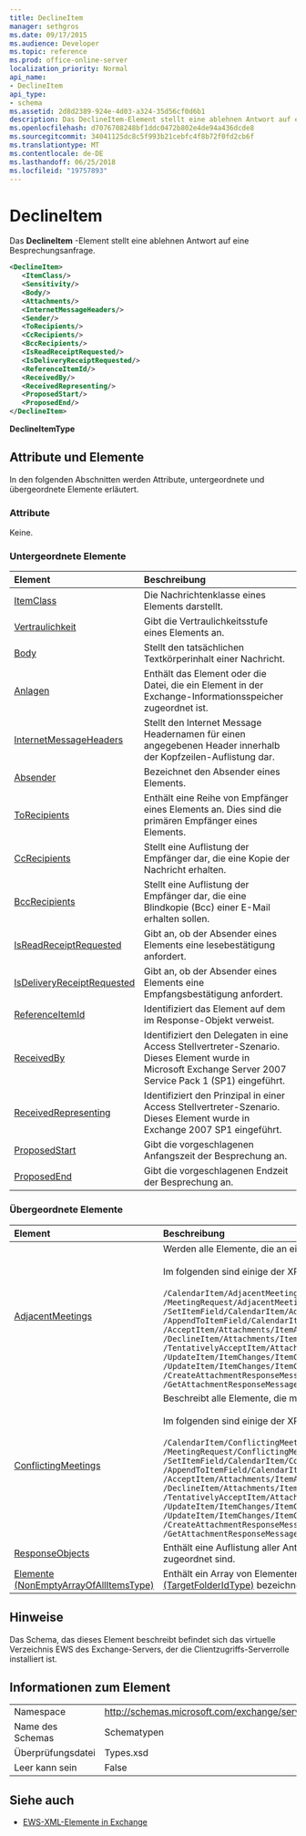```yaml
---
title: DeclineItem
manager: sethgros
ms.date: 09/17/2015
ms.audience: Developer
ms.topic: reference
ms.prod: office-online-server
localization_priority: Normal
api_name:
- DeclineItem
api_type:
- schema
ms.assetid: 2d8d2389-924e-4d03-a324-35d56cf0d6b1
description: Das DeclineItem-Element stellt eine ablehnen Antwort auf eine Besprechungsanfrage.
ms.openlocfilehash: d7076708248bf1ddc0472b802e4de94a436dcde8
ms.sourcegitcommit: 34041125dc8c5f993b21cebfc4f8b72f0fd2cb6f
ms.translationtype: MT
ms.contentlocale: de-DE
ms.lasthandoff: 06/25/2018
ms.locfileid: "19757893"
---
```

# <a name="declineitem"></a>DeclineItem

Das **DeclineItem** -Element stellt eine ablehnen Antwort auf eine Besprechungsanfrage. 
  
```xml
<DeclineItem>
   <ItemClass/>
   <Sensitivity/>
   <Body/>
   <Attachments/>
   <InternetMessageHeaders/>
   <Sender/>
   <ToRecipients/>
   <CcRecipients/>
   <BccRecipients/>
   <IsReadReceiptRequested/>
   <IsDeliveryReceiptRequested/>
   <ReferenceItemId/>
   <ReceivedBy/>
   <ReceivedRepresenting/>
   <ProposedStart/>
   <ProposedEnd/>
</DeclineItem>
```

**DeclineItemType**

## <a name="attributes-and-elements"></a>Attribute und Elemente

In den folgenden Abschnitten werden Attribute, untergeordnete und übergeordnete Elemente erläutert.
  
### <a name="attributes"></a>Attribute

Keine.
  
### <a name="child-elements"></a>Untergeordnete Elemente

|**Element**|**Beschreibung**|
|:-----|:-----|
|[ItemClass](itemclass.md) <br/> |Die Nachrichtenklasse eines Elements darstellt.  <br/> |
|[Vertraulichkeit](sensitivity.md) <br/> |Gibt die Vertraulichkeitsstufe eines Elements an.  <br/> |
|[Body](body.md) <br/> |Stellt den tatsächlichen Textkörperinhalt einer Nachricht.  <br/> |
|[Anlagen](attachments-ex15websvcsotherref.md) <br/> |Enthält das Element oder die Datei, die ein Element in der Exchange-Informationsspeicher zugeordnet ist.  <br/> |
|[InternetMessageHeaders](internetmessageheaders.md) <br/> |Stellt den Internet Message Headernamen für einen angegebenen Header innerhalb der Kopfzeilen-Auflistung dar.  <br/> |
|[Absender](sender.md) <br/> |Bezeichnet den Absender eines Elements.  <br/> |
|[ToRecipients](torecipients.md) <br/> |Enthält eine Reihe von Empfänger eines Elements an. Dies sind die primären Empfänger eines Elements.  <br/> |
|[CcRecipients](ccrecipients.md) <br/> |Stellt eine Auflistung der Empfänger dar, die eine Kopie der Nachricht erhalten.  <br/> |
|[BccRecipients](bccrecipients.md) <br/> |Stellt eine Auflistung der Empfänger dar, die eine Blindkopie (Bcc) einer E-Mail erhalten sollen.  <br/> |
|[IsReadReceiptRequested](isreadreceiptrequested.md) <br/> |Gibt an, ob der Absender eines Elements eine lesebestätigung anfordert.  <br/> |
|[IsDeliveryReceiptRequested](isdeliveryreceiptrequested.md) <br/> |Gibt an, ob der Absender eines Elements eine Empfangsbestätigung anfordert.  <br/> |
|[ReferenceItemId](referenceitemid.md) <br/> |Identifiziert das Element auf dem im Response-Objekt verweist.  <br/> |
|[ReceivedBy](receivedby.md) <br/> |Identifiziert den Delegaten in eine Access Stellvertreter-Szenario. Dieses Element wurde in Microsoft Exchange Server 2007 Service Pack 1 (SP1) eingeführt.  <br/> |
|[ReceivedRepresenting](receivedrepresenting.md) <br/> |Identifiziert den Prinzipal in einer Access Stellvertreter-Szenario. Dieses Element wurde in Exchange 2007 SP1 eingeführt.  <br/> |
|[ProposedStart](proposedstart.md) <br/> |Gibt die vorgeschlagenen Anfangszeit der Besprechung an.  <br/> |
|[ProposedEnd](proposedend.md) <br/> |Gibt die vorgeschlagenen Endzeit der Besprechung an.  <br/> |
   
### <a name="parent-elements"></a>Übergeordnete Elemente

|**Element**|**Beschreibung**|
|:-----|:-----|
|[AdjacentMeetings](adjacentmeetings.md) <br/> | Werden alle Elemente, die an eine Besprechungszeit angrenzen beschrieben.<br/><br/>Im folgenden sind einige der XPath-Ausdrücke auf dieses Element:<br/><br/>`/CalendarItem/AdjacentMeetings` <br/>  `/MeetingRequest/AdjacentMeetings` <br/>  `/SetItemField/CalendarItem/AdjacentMeetings` <br/>  `/AppendToItemField/CalendarItem/AdjacentMeetings` <br/>  `/AcceptItem/Attachments/ItemAttachment/CalendarItem/AdjacentMeetings` <br/>  `/DeclineItem/Attachments/ItemAttachment/CalendarItem/AdjacentMeetings` <br/>  `/TentativelyAcceptItem/Attachments/ItemAttachment/CalendarItem/AdjacentMeetings` <br/>  `/UpdateItem/ItemChanges/ItemChange/Updates/SetItemField/CalendarItem/AdjacentMeetings` <br/>  `/UpdateItem/ItemChanges/ItemChange/Updates/AppendToItemField/CalendarItem/AdjacentMeetings` <br/>  `/CreateAttachmentResponseMessage/Attachments/ItemAttachment/CalendarItem/AdjacentMeetings` <br/>  `/GetAttachmentResponseMessage/Attachments/ItemAttachment/CalendarItem/AdjacentMeetings` <br/> |
|[ConflictingMeetings](conflictingmeetings.md) <br/> | Beschreibt alle Elemente, die mit einem bestimmten Zeitpunkt treffen in Konflikt stehen.<br/><br/>Im folgenden sind einige der XPath-Ausdrücke auf dieses Element:<br/><br/>`/CalendarItem/ConflictingMeetings` <br/>  `/MeetingRequest/ConflictingMeetings` <br/>  `/SetItemField/CalendarItem/ConflictingMeetings` <br/>  `/AppendToItemField/CalendarItem/ConflictingMeetings` <br/>  `/AcceptItem/Attachments/ItemAttachment/CalendarItem/ConflictingMeetings` <br/>  `/DeclineItem/Attachments/ItemAttachment/CalendarItem/ConflictingMeetings` <br/>  `/TentativelyAcceptItem/Attachments/ItemAttachment/CalendarItem/ConflictingMeetings` <br/>  `/UpdateItem/ItemChanges/ItemChange/Updates/SetItemField/CalendarItem/ConflictingMeetings` <br/>  `/UpdateItem/ItemChanges/ItemChange/Updates/AppendToItemField/CalendarItem/ConflictingMeetings` <br/>  `/CreateAttachmentResponseMessage/Attachments/ItemAttachment/CalendarItem/ConflictingMeetings` <br/>  `/GetAttachmentResponseMessage/Attachments/ItemAttachment/CalendarItem/ConflictingMeetings` <br/> |
|[ResponseObjects](responseobjects.md) <br/> |Enthält eine Auflistung aller Antwort-Objekte, die ein Element in der Exchange-Informationsspeicher zugeordnet sind.  <br/> |
|[Elemente (NonEmptyArrayOfAllItemsType)](items-nonemptyarrayofallitemstype.md) <br/> |Enthält ein Array von Elementen im Ordner zu erstellen, die durch das Element [ParentFolderId (TargetFolderIdType)](parentfolderid-targetfolderidtype.md) bezeichnet wird.  <br/> |
   
## <a name="remarks"></a>Hinweise

Das Schema, das dieses Element beschreibt befindet sich das virtuelle Verzeichnis EWS des Exchange-Servers, der die Clientzugriffs-Serverrolle installiert ist.
  
## <a name="element-information"></a>Informationen zum Element

|||
|:-----|:-----|
|Namespace  <br/> |http://schemas.microsoft.com/exchange/services/2006/types  <br/> |
|Name des Schemas  <br/> |Schematypen  <br/> |
|Überprüfungsdatei  <br/> |Types.xsd  <br/> |
|Leer kann sein  <br/> |False  <br/> |
   
## <a name="see-also"></a>Siehe auch

- [EWS-XML-Elemente in Exchange](ews-xml-elements-in-exchange.md)


